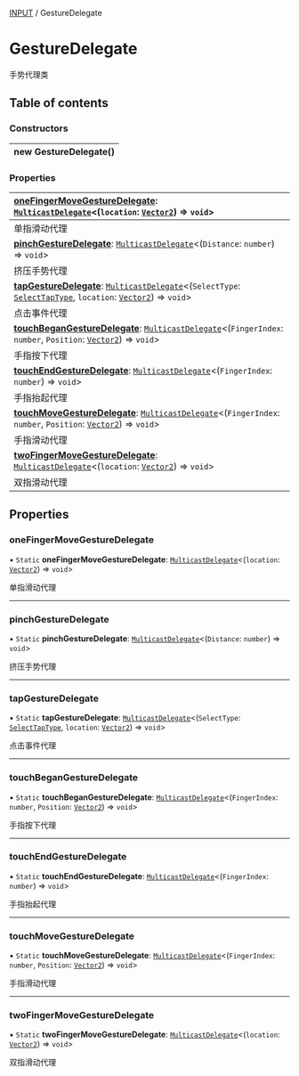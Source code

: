 [INPUT](../groups/Core.INPUT.md) / GestureDelegate

# GestureDelegate <Badge type="tip" text="Class" /> <Score text="GestureDelegate" />

<p class="content-big">

手势代理类

</p>

## Table of contents

### Constructors <Score text="Constructors" /> 
| **new GestureDelegate**()  |
| :----- |

### Properties <Score text="Properties" /> 
| **[oneFingerMoveGestureDelegate](mw.GestureDelegate.md#onefingermovegesturedelegate)**: [`MulticastDelegate`](mw.MulticastDelegate.md)<(`location`: [`Vector2`](mw.Vector2.md)) => `void`\>  |
| :-----|
| 单指滑动代理|
| **[pinchGestureDelegate](mw.GestureDelegate.md#pinchgesturedelegate)**: [`MulticastDelegate`](mw.MulticastDelegate.md)<(`Distance`: `number`) => `void`\>  |
| 挤压手势代理|
| **[tapGestureDelegate](mw.GestureDelegate.md#tapgesturedelegate)**: [`MulticastDelegate`](mw.MulticastDelegate.md)<(`SelectType`: [`SelectTapType`](../enums/mw.SelectTapType.md), `location`: [`Vector2`](mw.Vector2.md)) => `void`\>  |
| 点击事件代理|
| **[touchBeganGestureDelegate](mw.GestureDelegate.md#touchbegangesturedelegate)**: [`MulticastDelegate`](mw.MulticastDelegate.md)<(`FingerIndex`: `number`, `Position`: [`Vector2`](mw.Vector2.md)) => `void`\>  |
| 手指按下代理|
| **[touchEndGestureDelegate](mw.GestureDelegate.md#touchendgesturedelegate)**: [`MulticastDelegate`](mw.MulticastDelegate.md)<(`FingerIndex`: `number`) => `void`\>  |
| 手指抬起代理|
| **[touchMoveGestureDelegate](mw.GestureDelegate.md#touchmovegesturedelegate)**: [`MulticastDelegate`](mw.MulticastDelegate.md)<(`FingerIndex`: `number`, `Position`: [`Vector2`](mw.Vector2.md)) => `void`\>  |
| 手指滑动代理|
| **[twoFingerMoveGestureDelegate](mw.GestureDelegate.md#twofingermovegesturedelegate)**: [`MulticastDelegate`](mw.MulticastDelegate.md)<(`location`: [`Vector2`](mw.Vector2.md)) => `void`\>  |
| 双指滑动代理|

## Properties

### oneFingerMoveGestureDelegate <Score text="oneFingerMoveGestureDelegate" /> 

▪ `Static` **oneFingerMoveGestureDelegate**: [`MulticastDelegate`](mw.MulticastDelegate.md)<(`location`: [`Vector2`](mw.Vector2.md)) => `void`\>

单指滑动代理

___

### pinchGestureDelegate <Score text="pinchGestureDelegate" /> 

▪ `Static` **pinchGestureDelegate**: [`MulticastDelegate`](mw.MulticastDelegate.md)<(`Distance`: `number`) => `void`\>

挤压手势代理

___

### tapGestureDelegate <Score text="tapGestureDelegate" /> 

▪ `Static` **tapGestureDelegate**: [`MulticastDelegate`](mw.MulticastDelegate.md)<(`SelectType`: [`SelectTapType`](../enums/mw.SelectTapType.md), `location`: [`Vector2`](mw.Vector2.md)) => `void`\>

点击事件代理

___

### touchBeganGestureDelegate <Score text="touchBeganGestureDelegate" /> 

▪ `Static` **touchBeganGestureDelegate**: [`MulticastDelegate`](mw.MulticastDelegate.md)<(`FingerIndex`: `number`, `Position`: [`Vector2`](mw.Vector2.md)) => `void`\>

手指按下代理

___

### touchEndGestureDelegate <Score text="touchEndGestureDelegate" /> 

▪ `Static` **touchEndGestureDelegate**: [`MulticastDelegate`](mw.MulticastDelegate.md)<(`FingerIndex`: `number`) => `void`\>

手指抬起代理

___

### touchMoveGestureDelegate <Score text="touchMoveGestureDelegate" /> 

▪ `Static` **touchMoveGestureDelegate**: [`MulticastDelegate`](mw.MulticastDelegate.md)<(`FingerIndex`: `number`, `Position`: [`Vector2`](mw.Vector2.md)) => `void`\>

手指滑动代理

___

### twoFingerMoveGestureDelegate <Score text="twoFingerMoveGestureDelegate" /> 

▪ `Static` **twoFingerMoveGestureDelegate**: [`MulticastDelegate`](mw.MulticastDelegate.md)<(`location`: [`Vector2`](mw.Vector2.md)) => `void`\>

双指滑动代理
